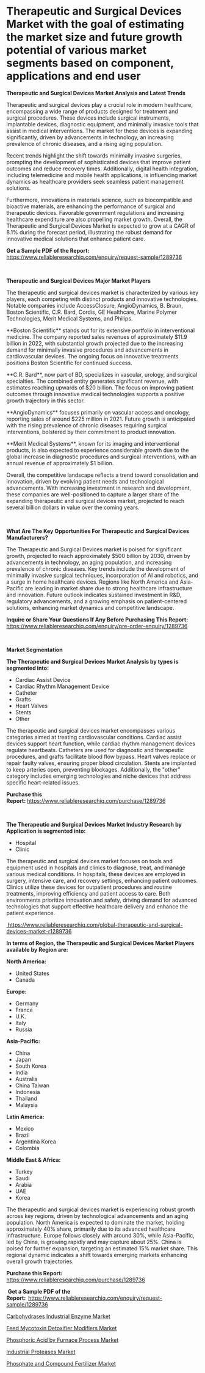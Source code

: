 <p><h1>Therapeutic and Surgical Devices Market with the goal of estimating the market size and future growth potential of various market segments based on component, applications and end user</h1></p><p><strong>Therapeutic and Surgical Devices Market Analysis and Latest Trends</strong></p>
<p><p>Therapeutic and surgical devices play a crucial role in modern healthcare, encompassing a wide range of products designed for treatment and surgical procedures. These devices include surgical instruments, implantable devices, diagnostic equipment, and minimally invasive tools that assist in medical interventions. The market for these devices is expanding significantly, driven by advancements in technology, an increasing prevalence of chronic diseases, and a rising aging population.</p><p>Recent trends highlight the shift towards minimally invasive surgeries, prompting the development of sophisticated devices that improve patient outcomes and reduce recovery times. Additionally, digital health integration, including telemedicine and mobile health applications, is influencing market dynamics as healthcare providers seek seamless patient management solutions.</p><p>Furthermore, innovations in materials science, such as biocompatible and bioactive materials, are enhancing the performance of surgical and therapeutic devices. Favorable government regulations and increasing healthcare expenditure are also propelling market growth. Overall, the Therapeutic and Surgical Devices Market is expected to grow at a CAGR of 8.1% during the forecast period, illustrating the robust demand for innovative medical solutions that enhance patient care.</p></p>
<p><strong>Get a Sample PDF of the Report:&nbsp;</strong> <a href="https://www.reliableresearchiq.com/enquiry/request-sample/1289736?utm_campaign=1082&utm_medium=2&utm_source=Github&utm_content=ia&utm_term=29032025&utm_id=therapeutic-and-surgical-devices">https://www.reliableresearchiq.com/enquiry/request-sample/1289736</a></p>
<p>&nbsp;</p>
<p><strong>Therapeutic and Surgical Devices Major Market Players</strong></p>
<p><p>The therapeutic and surgical devices market is characterized by various key players, each competing with distinct products and innovative technologies. Notable companies include AccessClosure, AngioDynamics, B. Braun, Boston Scientific, C.R. Bard, Cordis, GE Healthcare, Marine Polymer Technologies, Merit Medical Systems, and Philips.</p><p>**Boston Scientific** stands out for its extensive portfolio in interventional medicine. The company reported sales revenues of approximately $11.9 billion in 2022, with substantial growth projected due to the increasing demand for minimally invasive procedures and advancements in cardiovascular devices. The ongoing focus on innovative treatments positions Boston Scientific for continued success.</p><p>**C.R. Bard**, now part of BD, specializes in vascular, urology, and surgical specialties. The combined entity generates significant revenue, with estimates reaching upwards of $20 billion. The focus on improving patient outcomes through innovative medical technologies supports a positive growth trajectory in this sector.</p><p>**AngioDynamics** focuses primarily on vascular access and oncology, reporting sales of around $225 million in 2021. Future growth is anticipated with the rising prevalence of chronic diseases requiring surgical interventions, bolstered by their commitment to product innovation.</p><p>**Merit Medical Systems**, known for its imaging and interventional products, is also expected to experience considerable growth due to the global increase in diagnostic procedures and surgical interventions, with an annual revenue of approximately $1 billion.</p><p>Overall, the competitive landscape reflects a trend toward consolidation and innovation, driven by evolving patient needs and technological advancements. With increasing investment in research and development, these companies are well-positioned to capture a larger share of the expanding therapeutic and surgical devices market, projected to reach several billion dollars in value over the coming years.</p></p>
<p>&nbsp;</p>
<p><strong>What Are The Key Opportunities For Therapeutic and Surgical Devices Manufacturers?</strong></p>
<p><p>The Therapeutic and Surgical Devices market is poised for significant growth, projected to reach approximately $500 billion by 2030, driven by advancements in technology, an aging population, and increasing prevalence of chronic diseases. Key trends include the development of minimally invasive surgical techniques, incorporation of AI and robotics, and a surge in home healthcare devices. Regions like North America and Asia-Pacific are leading in market share due to strong healthcare infrastructure and innovation. Future outlook indicates sustained investment in R&D, regulatory advancements, and a growing emphasis on patient-centered solutions, enhancing market dynamics and competitive landscape.</p></p>
<p><strong>Inquire or Share Your Questions If Any Before Purchasing This Report:</strong> <a href="https://www.reliableresearchiq.com/enquiry/pre-order-enquiry/1289736?utm_campaign=1082&utm_medium=2&utm_source=Github&utm_content=ia&utm_term=29032025&utm_id=therapeutic-and-surgical-devices">https://www.reliableresearchiq.com/enquiry/pre-order-enquiry/1289736</a></p>
<p>&nbsp;</p>
<p><strong>Market Segmentation</strong></p>
<p><strong>The Therapeutic and Surgical Devices Market Analysis by types is segmented into:</strong></p>
<p><ul><li>Cardiac Assist Device</li><li>Cardiac Rhythm Management Device</li><li>Catheter</li><li>Grafts</li><li>Heart Valves</li><li>Stents</li><li>Other</li></ul></p>
<p><p>The therapeutic and surgical devices market encompasses various categories aimed at treating cardiovascular conditions. Cardiac assist devices support heart function, while cardiac rhythm management devices regulate heartbeats. Catheters are used for diagnostic and therapeutic procedures, and grafts facilitate blood flow bypass. Heart valves replace or repair faulty valves, ensuring proper blood circulation. Stents are implanted to keep arteries open, preventing blockages. Additionally, the "other" category includes emerging technologies and niche devices that address specific heart-related issues.</p></p>
<p><strong>Purchase this Report:&nbsp;</strong><a href="https://www.reliableresearchiq.com/purchase/1289736?utm_campaign=1082&utm_medium=2&utm_source=Github&utm_content=ia&utm_term=29032025&utm_id=therapeutic-and-surgical-devices">https://www.reliableresearchiq.com/purchase/1289736</a></p>
<p>&nbsp;</p>
<p><strong>The Therapeutic and Surgical Devices Market Industry Research by Application is segmented into:</strong></p>
<p><ul><li>Hospital</li><li>Clinic</li></ul></p>
<p><p>The therapeutic and surgical devices market focuses on tools and equipment used in hospitals and clinics to diagnose, treat, and manage various medical conditions. In hospitals, these devices are employed in surgery, intensive care, and recovery settings, enhancing patient outcomes. Clinics utilize these devices for outpatient procedures and routine treatments, improving efficiency and patient access to care. Both environments prioritize innovation and safety, driving demand for advanced technologies that support effective healthcare delivery and enhance the patient experience.</p></p>
<p><a href="https://www.reliableresearchiq.com/global-therapeutic-and-surgical-devices-market-r1289736?utm_campaign=1082&utm_medium=2&utm_source=Github&utm_content=ia&utm_term=29032025&utm_id=therapeutic-and-surgical-devices">&nbsp;https://www.reliableresearchiq.com/global-therapeutic-and-surgical-devices-market-r1289736</a></p>
<p><strong>In terms of Region, the Therapeutic and Surgical Devices Market Players available by Region are:</strong></p>
<p>
    <p> <strong> North America: </strong>
        <ul>
            <li>United States</li>
            <li>Canada</li>
        </ul>
        </p> 
    <p> <strong> Europe: </strong>
        <ul>
            <li>Germany</li>
            <li>France</li>
            <li>U.K.</li>
            <li>Italy</li>
            <li>Russia</li>
        </ul>
        </p> 
    <p> <strong> Asia-Pacific: </strong>
        <ul>
            <li>China</li>
            <li>Japan</li>
            <li>South Korea</li>
            <li>India</li>
            <li>Australia</li>
            <li>China Taiwan</li>
            <li>Indonesia</li>
            <li>Thailand</li>
            <li>Malaysia</li>
        </ul>
        </p> 
    <p> <strong> Latin America: </strong>
        <ul>
            <li>Mexico</li>
            <li>Brazil</li>
            <li>Argentina Korea</li>
            <li>Colombia</li>
        </ul>
        </p> 
    <p> <strong> Middle East & Africa: </strong>
        <ul>
            <li>Turkey</li>
            <li>Saudi</li>
            <li>Arabia</li>
            <li>UAE</li>
            <li>Korea</li>
        </ul>
    </p>
    </p>
<p><p>The therapeutic and surgical devices market is experiencing robust growth across key regions, driven by technological advancements and an aging population. North America is expected to dominate the market, holding approximately 40% share, primarily due to its advanced healthcare infrastructure. Europe follows closely with around 30%, while Asia-Pacific, led by China, is growing rapidly and may capture about 25%. China is poised for further expansion, targeting an estimated 15% market share. This regional dynamic indicates a shift towards emerging markets enhancing overall growth trajectories.</p></p>
<p><strong>Purchase this Report: </strong><a href="https://www.reliableresearchiq.com/purchase/1289736?utm_campaign=1082&utm_medium=2&utm_source=Github&utm_content=ia&utm_term=29032025&utm_id=therapeutic-and-surgical-devices">https://www.reliableresearchiq.com/purchase/1289736</a></p>
<p>&nbsp;<strong>Get a Sample PDF of the Report:&nbsp;&nbsp;</strong><a href="https://www.reliableresearchiq.com/enquiry/request-sample/1289736?utm_campaign=1082&utm_medium=2&utm_source=Github&utm_content=ia&utm_term=29032025&utm_id=therapeutic-and-surgical-devices">https://www.reliableresearchiq.com/enquiry/request-sample/1289736</a></p>
<p><strong></strong></p>
<p><p><a href="https://github.com/skoppmerlib9/Market-Research-Report-List-1/blob/main/carbohydrases-industrial-enzyme-market.md?utm_campaign=1082&utm_medium=2&utm_source=Github&utm_content=ia&utm_term=29032025&utm_id=therapeutic-and-surgical-devices">Carbohydrases Industrial Enzyme Market</a></p><p><a href="https://github.com/aijazdeitzbq/Market-Research-Report-List-1/blob/main/feed-mycotoxin-detoxifier-modifiers-market.md?utm_campaign=1082&utm_medium=2&utm_source=Github&utm_content=ia&utm_term=29032025&utm_id=therapeutic-and-surgical-devices">Feed Mycotoxin Detoxifier Modifiers Market</a></p><p><a href="https://github.com/owaysusing/Market-Research-Report-List-1/blob/main/phosphoric-acid-by-furnace-process-market.md?utm_campaign=1082&utm_medium=2&utm_source=Github&utm_content=ia&utm_term=29032025&utm_id=therapeutic-and-surgical-devices">Phosphoric Acid by Furnace Process Market</a></p><p><a href="https://github.com/gambokaiohjr/Market-Research-Report-List-1/blob/main/industrial-proteases-market.md?utm_campaign=1082&utm_medium=2&utm_source=Github&utm_content=ia&utm_term=29032025&utm_id=therapeutic-and-surgical-devices">Industrial Proteases Market</a></p><p><a href="https://github.com/monacaquddus/Market-Research-Report-List-1/blob/main/phosphate-and-compound-fertilizer-market.md?utm_campaign=1082&utm_medium=2&utm_source=Github&utm_content=ia&utm_term=29032025&utm_id=therapeutic-and-surgical-devices">Phosphate and Compound Fertilizer Market</a></p></p>
